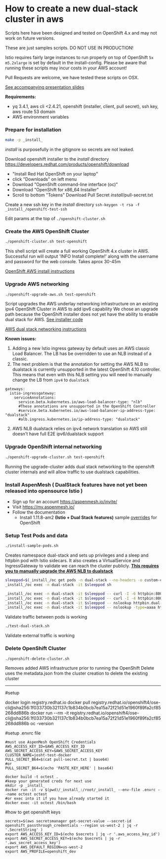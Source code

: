 # How to create a new dual-stack cluster in aws

Scripts here have been designed and tested on OpenShift 4.x and may not work on future versions.

These are just samples scripts. DO NOT USE IN PRODUCTION!

Istio requires fairly large instances to run properly on top of OpenShift `5x m5.2xlarge` is set by default in the install-config. Please be aware that running these scripts may incur costs in your AWS account!

Pull Requests are welcome, we have tested these scripts on OSX.

[See accompanying presentation slides](https://github.com/aspenmesh/open-source/blob/main/istiocon2022/Dual-Stack-Josht-istiocon22.pptx) 

**Requirements:**
- yq 3.4.1, aws cli <2.4.21, openshift (installer, client, pull secret), ssh key, aws route 53 domain
- AWS environment variables

### Prepare for installation

```bash
make -p _install_
```
_install_ is purposefully in the gitignore so secrets are not leaked.

Download openshift installer to the _install_ directory
https://developers.redhat.com/products/openshift/download
- "Install Red Hat OpenShift on your laptop"
- click "Downloads" on left menu
- Download "OpenShift command-line interface (oc)"
- Download "OpenShift for x86_64 Installer"
- Scroll to bottom "Tokens" Download Pull Secret _install_/pull-secret.txt

Create a new ssh key in the _install_ directory
`ssh-keygen -t rsa -f _install_/openshift-test-ssh`

Edit params at the top of `./openshift-cluster.sh`

### Create the AWS OpenShift Cluster

```bash
./openshift-cluster.sh test-openshift
```
This shell script will create a full working OpenShift 4.x cluster in AWS. Successful run will output 'INFO Install complete!'
along with the username and password for the web console. Takes aprox 30-45m

[OpenShift AWS install instructions](https://docs.openshift.com/container-platform/4.8/installing/installing_aws/installing-aws-default.html)

### Upgrade AWS networking

```bash
./openshift-upgrade-aws.sh test-openshift
```
Script upgrades the AWS underlay networking infrastructure on an existing ipv4 OpenShift Cluster in AWS to add ipv6 capability
We chose an upgrade path because the OpenShift installer does not yet have the ability to enable dual stack for AWS. [See installer code](https://github.com/openshift/installer/blob/0da415500bd87009c5903705048712e17e3051ad/pkg/types/validation/installconfig.go#L254)

[AWS dual stack networking instructions](https://docs.aws.amazon.com/vpc/latest/userguide/vpc-migrate-ipv6.html#vpc-migrate-assign-ipv6-address)

**Known issues:**
1. Adding a new Istio ingress gateway by default uses an AWS classic Load Balancer. The LB has be overridden to use an NLB
   instead of a classic.
2. The next problem is that the annotation for setting the AWS NLB to dualstack is currently unsupported
   in the latest OpenShift 4.10 controller. This means that even with this NLB setting you will need to manually change the LB from
   `ipv4` to `dualstack`
```istio
gateways:
  istio-ingressgateway:
    serviceAnnotations:
      service.beta.kubernetes.io/aws-load-balancer-type: "nlb"
      #These annotations are unsupported in the OpenShift Controller
      #service.beta.kubernetes.io/aws-load-balancer-ip-address-type: "dualstack"
      #alb.ingress.kubernetes.io/ip-address-type: "dualstack"
```
2. AWS NLB dualstack relies on ipv4 network translation so AWS still doesn't have full E2E ipv6/dualstack support

### Upgrade OpenShift internal networking

```bash
./openshift-upgrade-cluster.sh test-openshift
```
Running the upgrade-cluster adds dual stack networking to the openshift cluster internals and will allow traffic to
use dualstack capabilities.

### Install AspenMesh ( DualStack features have not yet been released into opensource Istio )

- Sign up for an account https://aspenmesh.io/invite/
- Visit https://my.aspenmesh.io/
- Follow the documentation
    - Install 1.11.8-am2 **(Istio + Dual Stack features)** sample [overrides](overrides.yaml) for OpenShift

### Setup Test Pods and data

```bash
./install-sample-pods.sh
```
Creates namespace dual-stack and sets up privileges and a sleep and httpbin pod with Istio sidecars. It also creates a VirtualService and IngressGateway to validate we can reach the cluster publicly.
**[This requires you to manually upgrade the AWS NLB to dualstack](https://aws.amazon.com/premiumsupport/knowledge-center/elb-configure-with-ipv6/)**


```bash
sleeppod=$(_install_/oc get pods -n dual-stack --no-headers -o custom-columns=":metadata.name" --selector=app=sleep )
_install_/oc exec -n dual-stack -it $sleeppod sh

_install_/oc exec -n dual-stack -it $sleeppod -- curl -I -6 httpbin:8000
_install_/oc exec -n dual-stack -it $sleeppod -- curl -I -4 httpbin:8000
_install_/oc exec -n dual-stack -it $sleeppod -- nslookup httpbin.dual-stack.svc.cluster.local
_install_/oc exec -n dual-stack -it $sleeppod -- nslookup -type=aaaa httpbin.dual-stack.svc.cluster.local
```
Validate traffic between pods is working


```bash
./test-dual-stack.sh
```
Validate external traffic is working

### Delete OpenShift Cluster

```bash
./openshift-delete-cluster.sh
```
Removes added AWS infrastructure prior to running the OpenShift Delete
uses the metadata.json from the cluster creation to delete the existing cluster





---------------------------------


#setup

docker login registry.redhat.io
docker pull registry.redhat.io/openshift4/ose-cli@sha256:1f033730b321137c1b834b0bcb7ea15a72f21d51e1960f89fa2cf85268dd886b
docker run --rm -it registry.redhat.io/openshift4/ose-cli@sha256:1f033730b321137c1b834b0bcb7ea15a72f21d51e1960f89fa2cf85268dd886b oc -version

#setup .envrc file

```shell
#must use AspenMesh OpenShift Credentials
AWS_ACCESS_KEY_ID=$AWS_ACCESS_KEY_ID
AWS_SECRET_ACCESS_KEY=$AWS_SECRET_ACCESS_KEY
CLUSTER_NAME=josht-test-docker
PULL_SECRET_B64=$(cat pull-secret.txt | base64)
#or
PULL_SECRET_B64=$(echo 'PASTE_KEY_HERE' | base64)

```

```shell
docker build -t octest .
#keep your generated creds for next use
mkdir -p _install_
docker run -it -v $(pwd)/_install_:/root/_install_ --env-file .envrc --name octest octest
#or exec into it if you have already started it
docker exec -it octest /bin/bash
```

#how to get openshift keys
```shell
secrets=$(aws secretsmanager get-secret-value --secret-id openshift_passthrough_credentials --region us-west-2 | jq -r '.SecretString' )
export AWS_ACCESS_KEY_ID=$(echo $secrets | jq -r '.aws_access_key_id')
export AWS_SECRET_ACCESS_KEY=$(echo $secrets | jq -r '.aws_secret_access_key')
export AWS_DEFAULT_REGION=us-west-2
export AWS_PROFILE=openshift_dev
```
